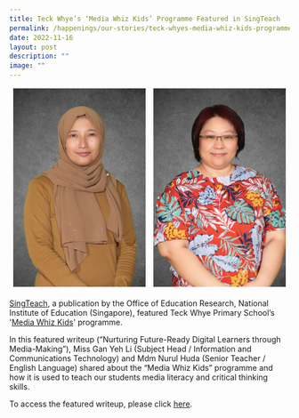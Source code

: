 ```yaml
---
title: Teck Whye’s ‘Media Whiz Kids’ Programme Featured in SingTeach
permalink: /happenings/our-stories/teck-whyes-media-whiz-kids-programme-featured-in-singteach/
date: 2022-11-16
layout: post
description: ""
image: ""
---
```

<table class="tg">
<thead>
  <tr>
    <td class="tg-0pky"><img style="width:500px" src="/images/Mdm_Nurul_Huda_Bte_Misman1.jpg">
    </td><td class="tg-0pky"><img style="width:500px" src="/images/Copy_of_Miss_Gan_Yeh_Li1.jpg">
  </td></tr>
</thead>
</table>


[SingTeach](https://singteach.nie.edu.sg/), a publication by the Office of Education Research, National Institute of Education (Singapore), featured Teck Whye Primary School’s '[Media Whiz Kids](/about-us/our-niche-programmes/media-whiz-kids/)' programme.

In this featured writeup (“Nurturing Future-Ready Digital Learners through Media-Making”), Miss Gan Yeh Li (Subject Head / Information and Communications Technology) and Mdm Nurul Huda (Senior Teacher / English Language) shared about the “Media Whiz Kids” programme and how it is used to teach our students media literacy and critical thinking skills.

To access the featured writeup, please click&nbsp;[here](https://singteach.nie.edu.sg/).